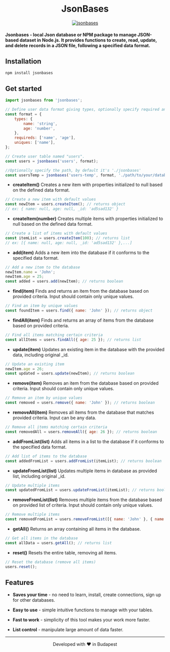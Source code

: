 <h1 align="center">
  JsonBases
</h1>

<p align="center">
  <a href="https://github.com/omiaow/jsonbases/blob/main/LICENSE" target="blank">
    <img src="https://img.shields.io/github/license/omiaow/smart-journey?style=flat-square" alt="jsonbases" />
  </a>
</p>

#### Jsonbases - local Json database or NPM package to manage JSON-based dataset in Node.js. It provides functions to create, read, update, and delete records in a JSON file, following a specified data format.

## Installation
```
npm install jsonbases
```

## Get started
```javascript
import jsonbases from 'jsonbases';

// Define user data format giving types, optionally specify required and unique values.
const format = {
    types: {
        name: 'string',
        age: 'number',
    },
    requireds: ['name', 'age'],
    uniques: ['name'],
};

// Create user table named "users".
const users = jsonbases('users', format);

//Optionally specify the path, by default it's './jsonbases'
const usersTemp = jsonbases('users-temp', format, './path/to/your/database');
```

- **createItem()** Creates a new item with properties initialized to null based on the defined data format.

```javascript
// Create a new item with default values
const newItem = users.createItem(); // returns object
// ex: { name: null, age: null, _id: 'ad5sad132' }
```

- **createItem(number)** Creates multiple items with properties initialized to null based on the defined data format.

```javascript
// Create a list of items with default values
const itemList = users.createItem(100); // returns list
// ex: [{ name: null, age: null, _id: 'ad5sad132' },...]
```

- **add(item)** Adds a new item into the database if it conforms to the specified data format.

```javascript
// Add a new item to the database
newItem.name = 'John';
newItem.age = 25;
const added = users.add(newItem); // returns boolean
```

- **find(item)** Finds and returns an item from the database based on provided criteria. Input should contain only unique values.

```javascript
// Find an item by unique values
const foundItem = users.find({ name: 'John' }); // returns object
```

- **findAll(item)** Finds and returns an array of items from the database based on provided criteria.

```javascript
// Find all items matching certain criteria
const allItems = users.findAll({ age: 25 }); // returns list
```

- **update(item)** Updates an existing item in the database with the provided data, including original _id.

```javascript
// Update an existing item
newItem.age = 26;
const updated = users.update(newItem); // returns boolean
```

- **remove(item)** Removes an item from the database based on provided criteria. Input should contain only unique values.

```javascript
// Remove an item by unique values
const removed = users.remove({ name: 'John' }); // returns boolean
```

- **removeAll(item)** Removes all items from the database that matches provided criteria. Input can be any data.

```javascript
// Remove all items matching certain criteria
const removedAll = users.removeAll({ age: 26 }); // returns boolean
```

- **addFromList(list)** Adds all items in a list to the database if it conforms to the specified data format.

```javascript
// Add list of items to the database
const addedFromList = users.addFromList(itemList); // returns boolean
```

- **updateFromList(list)** Updates multiple items in database as provided list, including original _id.

```javascript
// Update multiple items
const updatedFromList = users.updateFromList(itemList); // returns boolean
```

- **removeFromList(list)** Removes multiple items from the database based on provided list of criteria. Input should contain only unique values.

```javascript
// Remove multiple items
const removedFromList = users.removeFromList([{ name: 'John' }, { name: 'Maria' }]); // returns boolean
```

- **getAll()** Returns an array containing all items in the database.

```javascript
// Get all items in the database
const allData = users.getAll(); // returns list
```

- **reset()** Resets the entire table, removing all items.

```javascript
// Reset the database (remove all items)
users.reset();
```

## Features

- **Saves your time** - no need to learn, install, create connections, sign up for other databases.

- **Easy to use** - simple intuitive functions to manage with your tables.

- **Fast to work** - simplicity of this tool makes your work more faster.

- **List control** - manipulate large amount of data faster.

<hr>
<p align="center">
  Developed with ❤️ in Budapest
</p>
